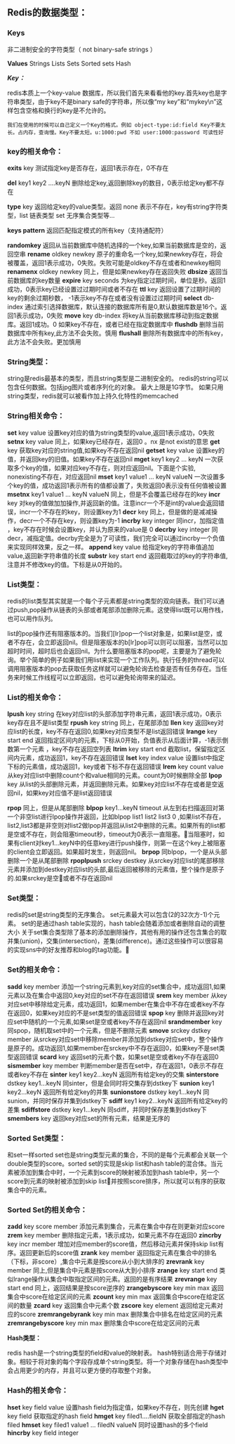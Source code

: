 ## **Redis的数据类型：**

### **Keys** 

非二进制安全的字符类型（ not binary-safe strings ）


**Values**
Strings 
Lists 
Sets 
Sorted sets 
Hash

***Key：***

 redis本质上一个key-value 数据库，所以我们首先来看看他的key.首先key也是字符串类型，由于key不是binary safe的字符串，所以像“my key”和“mykey\n”这样包含空格和换行的key是不允许的。

`我们在使用的时候可以自己定义一个Key的格式。例如 object-type​:id:​field Key不要太长。占内存，查询慢。Key不要太短。u:1000:pwd 不如 user:1000:password 可读性好`

 

### **key的相关命令：**

**exits** key 测试指定key是否存在，返回1表示存在，0不存在

**del** key1 key2 ....keyN  删除给定key,返回删除key的数目，0表示给定key都不存在

**type** key 返回给定key的value类型。返回 none 表示不存在，key有string字符类型，list 链表类型 set 无序集合类型等...

**keys pattern** 返回匹配指定模式的所有key（支持通配符）

**randomkey** 返回从当前数据库中随机选择的一个key,如果当前数据库是空的，返回空串 
**rename** oldkey newkey 原子的重命名一个key,如果newkey存在，将会被覆盖，返回1表示成功，0失败。失败可能是oldkey不存在或者和newkey相同
**renamenx** oldkey newkey 同上，但是如果newkey存在返回失败
**dbsize** 返回当前数据库的key数量
**expire** key seconds 为key指定过期时间，单位是秒。返回1成功，0表示key已经设置过过期时间或者不存在
**ttl** key 返回设置了过期时间的key的剩余过期秒数， -1表示key不存在或者没有设置过过期时间
**select** db-index 通过索引选择数据库，默认连接的数据库所有是0,默认数据库数是16个。返回1表示成功，0失败
**move** key db-index  将key从当前数据库移动到指定数据库。返回1成功。0 如果key不存在，或者已经在指定数据库中
**flushdb** 删除当前数据库中所有key,此方法不会失败。慎用
**flushall** 删除所有数据库中的所有key，此方法不会失败。更加慎用

 

### **String类型：**

string是redis最基本的类型，而且string类型是二进制安全的。
redis的string可以包含任何数据。包括jpg图片或者序列化的对象。
最大上限是1G字节。 
如果只用string类型，redis就可以被看作加上持久化特性的memcached

### **String相关命令：**

**set** key value 设置key对应的值为string类型的value,返回1表示成功，0失败
**setnx** key value 同上，如果key已经存在，返回0 。nx 是not exist的意思
**get** key 获取key对应的string值,如果key不存在返回nil
**getset** key value 设置key的值，并返回key的旧值。如果key不存在返回nil
**mget** key1 key2 ... keyN 一次获取多个key的值，如果对应key不存在，则对应返回nil。下面是个实验, nonexisting不存在，对应返回nil
**mset** key1 value1 ... keyN valueN 一次设置多个key的值，成功返回1表示所有的值都设置了，失败返回0表示没有任何值被设置
**msetnx** key1 value1 ... keyN valueN 同上，但是不会覆盖已经存在的key
**incr** key 对key的值做加加操作,并返回新的值。注意incr一个不是int的value会返回错误，incr一个不存在的key，则设置key为1
**decr** key 同上，但是做的是减减操作，decr一个不存在key，则设置key为-1
**incrby** key integer 同incr，加指定值 ，key不存在时候会设置key，并认为原来的value是 0
**decrby** key integer 同decr，减指定值。decrby完全是为了可读性，我们完全可以通过incrby一个负值来实现同样效果，反之一样。
**append** key value  给指定key的字符串值追加value,返回新字符串值的长度
**substr** key start end 返回截取过的key的字符串值,注意并不修改key的值。下标是从0开始的。

### **List类型：**

redis的list类型其实就是一个每个子元素都是string类型的双向链表。我们可以通过push,pop操作从链表的头部或者尾部添加删除元素。这使得list既可以用作栈，也可以用作队列。

list的pop操作还有阻塞版本的。当我们[lr]pop一个list对象是，如果list是空，或者不存在，会立即返回nil。但是阻塞版本的b[lr]pop可以则可以阻塞，当然可以加超时时间，超时后也会返回nil。为什么要阻塞版本的pop呢，主要是为了避免轮询。举个简单的例子如果我们用list来实现一个工作队列。执行任务的thread可以调用阻塞版本的pop去获取任务这样就可以避免轮询去检查是否有任务存在。当任务来时候工作线程可以立即返回，也可以避免轮询带来的延迟。

### **List的相关命令：**

**lpush** key string 在key对应list的头部添加字符串元素，返回1表示成功，0表示key存在且不是list类型
**rpush** key string 同上，在尾部添加
**llen** key 返回key对应list的长度，key不存在返回0,如果key对应类型不是list返回错误
**lrange** key start end 返回指定区间内的元素，下标从0开始，负值表示从后面计算，-1表示倒数第一个元素 ，key不存在返回空列表
**ltrim** key start end  截取list，保留指定区间内元素，成功返回1，key不存在返回错误
**lset** key index value 设置list中指定下标的元素值，成功返回1，key或者下标不存在返回错误
**lrem** key count value 从key对应list中删除count个和value相同的元素。count为0时候删除全部
**lpop** key 从list的头部删除元素，并返回删除元素。如果key对应list不存在或者是空返回nil，如果key对应值不是list返回错误

**rpop** 同上，但是从尾部删除
**blpop** key1...keyN timeout 从左到右扫描返回对第一个非空list进行lpop操作并返回，比如blpop list1 list2 list3 0 ,如果list不存在，list2,list3都是非空则对list2做lpop并返回从list2中删除的元素。如果所有的list都是空或不存在，则会阻塞timeout秒，timeout为0表示一直阻塞。当阻塞时，如果有client对key1...keyN中的任意key进行push操作，则第一在这个key上被阻塞的client会立即返回。如果超时发生，则返回nil。
**brpop** 同blpop，一个是从头部删除一个是从尾部删除
**rpoplpush** srckey destkey 从srckey对应list的尾部移除元素并添加到destkey对应list的头部,最后返回被移除的元素值，整个操作是原子的.如果srckey是空或者不存在返回nil

### **Set类型：**

redis的set是string类型的无序集合。
set元素最大可以包含(2的32次方-1)个元素。
set的是通过hash table实现的，hash table会随着添加或者删除自动的调整大小
关于set集合类型除了基本的添加删除操作，其他有用的操作还包含集合的取并集(union)，交集(intersection)，差集(difference)。通过这些操作可以很容易的实现sns中的好友推荐和blog的tag功能。

### **Set的相关命令：**

**sadd** key member 添加一个string元素到,key对应的set集合中，成功返回1,如果元素以及在集合中返回0,key对应的set不存在返回错误
**srem** key member 从key对应set中移除给定元素，成功返回1，如果member在集合中不存在或者key不存在返回0，如果key对应的不是set类型的值返回错误
**spop** key 删除并返回key对应set中随机的一个元素,如果set是空或者key不存在返回nil
**srandmember** key 同spop，随机取set中的一个元素，但是不删除元素
**smove** srckey dstkey member 从srckey对应set中移除member并添加到dstkey对应set中，整个操作是原子的。成功返回1,如果member在srckey中不存在返回0，如果key不是set类型返回错误
**scard** key 返回set的元素个数，如果set是空或者key不存在返回0
**sismember** key member 判断member是否在set中，存在返回1，0表示不存在或者key不存在
**sinter** key1 key2...keyN 返回所有给定key的交集
**sinterstore** dstkey key1...keyN 同sinter，但是会同时将交集存到dstkey下
**sunion** key1 key2...keyN 返回所有给定key的并集
**sunionstore** dstkey key1...keyN 同sunion，并同时保存并集到dstkey下
**sdiff** key1 key2...keyN 返回所有给定key的差集
**sdiffstore** dstkey key1...keyN 同sdiff，并同时保存差集到dstkey下
**smembers** key 返回key对应set的所有元素，结果是无序的

### **Sorted Set类型：**

和set一样sorted set也是string类型元素的集合，不同的是每个元素都会关联一个double类型的score。sorted set的实现是skip list和hash table的混合体。当元素被添加到集合中时，一个元素到score的映射被添加到hash table中，另一个score到元素的映射被添加到skip list并按照score排序，所以就可以有序的获取集合中的元素。

### **Sorted Set的相关命令：**

**zadd** key score member 添加元素到集合，元素在集合中存在则更新对应score
**zrem** key member 删除指定元素，1表示成功，如果元素不存在返回0
**zincrby** key incr member 增加对应member的score值，然后移动元素并保持skip list有序。返回更新后的score值
**zrank** key member 返回指定元素在集合中的排名（下标，非score）,集合中元素是按score从小到大排序的
**zrevrank** key member 同上,但是集合中元素是按score从大到小排序
**zrange** key start end 类似lrange操作从集合中取指定区间的元素。返回的是有序结果
**zrevrange** key start end 同上，返回结果是按score逆序的
**zrangebyscore** key min max 返回集合中score在给定区间的元素
**zcount** key min max 返回集合中score在给定区间的数量
**zcard** key 返回集合中元素个数
**zscore** key element  返回给定元素对应的score
**zremrangebyrank** key min max 删除集合中排名在给定区间的元素
**zremrangebyscore** key min max 删除集合中score在给定区间的元素

**Hash类型：**

redis hash是一个string类型的field和value的映射表。
hash特别适合用于存储对象。相较于将对象的每个字段存成单个string类型。将一个对象存储在hash类型中会占用更少的内存，并且可以更方便的存取整个对象。

### **Hash的相关命令：**

**hset** key field value 设置hash field为指定值，如果key不存在，则先创建
**hget** key field  获取指定的hash field
**hmget** key filed1....fieldN 获取全部指定的hash filed
**hmset** key filed1 value1 ... filedN valueN 同时设置hash的多个field
**hincrby** key field integer